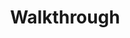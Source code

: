 ---
layout: tag-list
type: tag
title: Walkthrough
slug: Walkthrough
category: Tag
sidebar: true
description: >
    Un tutorial destinado a mejorar la habilidad en particular y, a menudo, está diseñado para ayudar a completar una maquina por completo o elementos específicos.
---